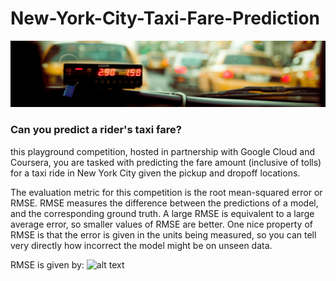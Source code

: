 # New-York-City-Taxi-Fare-Prediction

![alt text](https://github.com/rushidarge/New-York-City-Taxi-Fare-Prediction/blob/main/img/header.png?raw=true)
### Can you predict a rider's taxi fare?

this playground competition, hosted in partnership with Google Cloud and Coursera, you are tasked with predicting the fare amount (inclusive of tolls) for a taxi ride in New York City given the pickup and dropoff locations.

The evaluation metric for this competition is the root mean-squared error or RMSE. RMSE measures the difference between the predictions of a model, and the corresponding ground truth. A large RMSE is equivalent to a large average error, so smaller values of RMSE are better. One nice property of RMSE is that the error is given in the units being measured, so you can tell very directly how incorrect the model might be on unseen data.

RMSE is given by: ![alt text](https://www.google.com/url?sa=i&url=https%3A%2F%2Ftowardsdatascience.com%2Fwhat-does-rmse-really-mean-806b65f2e48e&psig=AOvVaw0vK4pXqAg67RbmV0nu0zlM&ust=1624358062459000&source=images&cd=vfe&ved=0CAoQjRxqFwoTCMij5vfCqPECFQAAAAAdAAAAABAD)
